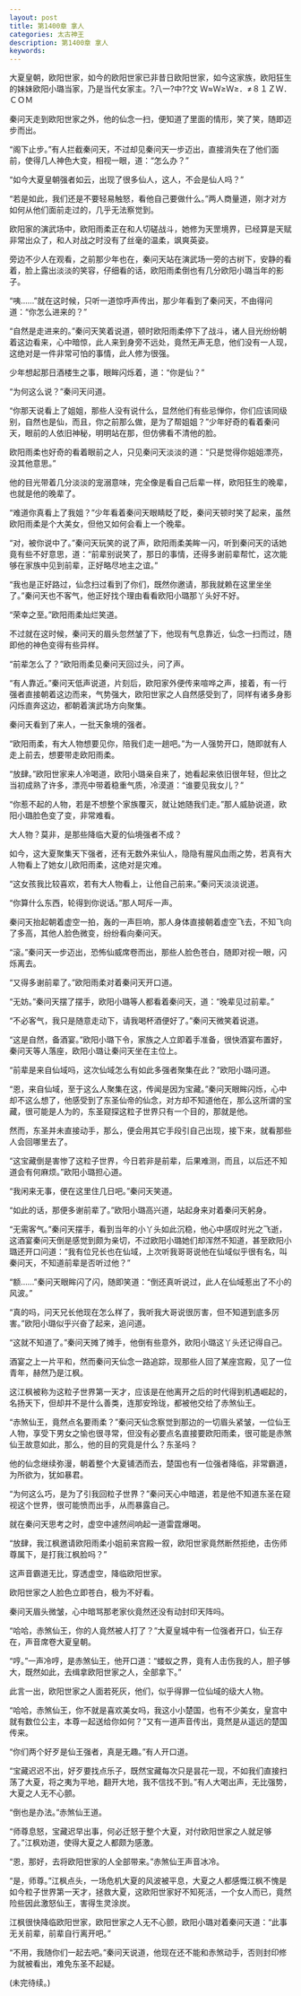 ```yaml
---
layout: post
title: 第1400章 拿人
categories: 太古神王
description: 第1400章 拿人
keywords:
---
```


大夏皇朝，欧阳世家，如今的欧阳世家已非昔日欧阳世家，如今这家族，欧阳狂生的妹妹欧阳小璐当家，乃是当代女家主。?八一?中??文 Ｗ≈Ｗ≥Ｗ≥．≠８１ＺＷ．ＣＯＭ

秦问天走到欧阳世家之外，他的仙念一扫，便知道了里面的情形，笑了笑，随即迈步而出。

“阁下止步。”有人拦截秦问天，不过却见秦问天一步迈出，直接消失在了他们面前，使得几人神色大变，相视一眼，道：“怎么办？”

“如今大夏皇朝强者如云，出现了很多仙人，这人，不会是仙人吗？”

“若是如此，我们还是不要轻易触怒，看他自己要做什么。”两人商量道，刚才对方如何从他们面前走过的，几乎无法察觉到。

欧阳家的演武场中，欧阳雨柔正在和人切磋战斗，她修为天罡境界，已经算是天赋非常出众了，和人对战之时没有了丝毫的温柔，飒爽英姿。

旁边不少人在观看，之前那少年也在，秦问天站在演武场一旁的古树下，安静的看着，脸上露出淡淡的笑容，仔细看的话，欧阳雨柔倒也有几分欧阳小璐当年的影子。

“咦……”就在这时候，只听一道惊呼声传出，那少年看到了秦问天，不由得问道：“你怎么进来的？”

“自然是走进来的。”秦问天笑着说道，顿时欧阳雨柔停下了战斗，诸人目光纷纷朝着这边看来，心中暗惊，此人来到身旁不远处，竟然无声无息，他们没有一人现，这绝对是一件非常可怕的事情，此人修为很强。

少年想起那日酒楼生之事，眼眸闪烁着，道：“你是仙？”

“为何这么说？”秦问天问道。

“你那天说看上了姐姐，那些人没有说什么，显然他们有些忌惮你，你们应该同级别，自然也是仙，而且，你之前那么做，是为了帮姐姐？”少年好奇的看着秦问天，眼前的人依旧神秘，明明站在那，但仿佛看不清他的脸。

欧阳雨柔也好奇的看着眼前之人，只见秦问天淡淡的道：“只是觉得你姐姐漂亮，没其他意思。”

他的目光带着几分淡淡的宠溺意味，完全像是看自己后辈一样，欧阳狂生的晚辈，也就是他的晚辈了。

“难道你真看上了我姐？”少年看着秦问天眼睛眨了眨，秦问天顿时笑了起来，虽然欧阳雨柔是个大美女，但他又如何会看上一个晚辈。

“对，被你说中了。”秦问天玩笑的说了声，欧阳雨柔美眸一闪，听到秦问天的话她竟有些不好意思，道：“前辈别说笑了，那日的事情，还得多谢前辈帮忙，这次能够在家族中见到前辈，正好略尽地主之谊。”

“我也是正好路过，仙念扫过看到了你们，既然你邀请，那我就赖在这里坐坐了。”秦问天也不客气，他正好找个理由看看欧阳小璐那丫头好不好。

“荣幸之至。”欧阳雨柔灿烂笑道。

不过就在这时候，秦问天的眉头忽然皱了下，他现有气息靠近，仙念一扫而过，随即他的神色变得有些异样。

“前辈怎么了？”欧阳雨柔见秦问天回过头，问了声。

“有人靠近。”秦问天低声说道，片刻后，欧阳家外便传来喧哗之声，接着，有一行强者直接朝着这边而来，气势强大，欧阳世家之人自然感受到了，同样有诸多身影闪烁直奔这边，都朝着演武场方向聚集。

秦问天看到了来人，一批天象境的强者。

“欧阳雨柔，有大人物想要见你，陪我们走一趟吧。”为一人强势开口，随即就有人走上前去，想要带走欧阳雨柔。

“放肆。”欧阳世家来人冷喝道，欧阳小璐亲自来了，她看起来依旧很年轻，但比之当初成熟了许多，漂亮中带着稳重气质，冷漠道：“谁要见我女儿？”

“你惹不起的人物，若是不想整个家族覆灭，就让她随我们走。”那人威胁说道，欧阳小璐脸色变了变，非常难看。

大人物？莫非，是那些降临大夏的仙境强者不成？

如今，这大夏聚集天下强者，还有无数外来仙人，隐隐有腥风血雨之势，若真有大人物看上了她女儿欧阳雨柔，这绝对是灾难。

“这女孩我比较喜欢，若有大人物看上，让他自己前来。”秦问天淡淡说道。

“你算什么东西，轮得到你说话。”那人呵斥一声。

秦问天抬起朝着虚空一拍，轰的一声巨响，那人身体直接朝着虚空飞去，不知飞向了多高，其他人脸色微变，纷纷看向秦问天。

“滚。”秦问天一步迈出，恐怖仙威席卷而出，那些人脸色苍白，随即对视一眼，闪烁离去。

“又得多谢前辈了。”欧阳雨柔对着秦问天开口道。

“无妨。”秦问天摆了摆手，欧阳小璐等人都看着秦问天，道：“晚辈见过前辈。”

“不必客气，我只是随意走动下，请我喝杯酒便好了。”秦问天微笑着说道。

“这是自然，备酒宴。”欧阳小璐下令，家族之人立即着手准备，很快酒宴布置好，秦问天等人落座，欧阳小璐让秦问天坐在主位上。

“前辈是来自仙域吗，这次仙域怎么有如此多强者聚集在此？”欧阳小璐问道。

“恩，来自仙域，至于这么人聚集在这，传闻是因为宝藏。”秦问天眼眸闪烁，心中却不这么想了，他感受到了东圣仙帝的仙念，对方却不知道他在，那么这所谓的宝藏，很可能是人为的，东圣窥探这粒子世界只有一个目的，那就是他。

然而，东圣并未直接动手，那么，便会用其它手段引自己出现，接下来，就看那些人会回哪里去了。

“这宝藏倒是害惨了这粒子世界，今日若非是前辈，后果难测，而且，以后还不知道会有何麻烦。”欧阳小璐担心道。

“我闲来无事，便在这里住几日吧。”秦问天笑道。

“如此的话，那便多谢前辈了。”欧阳小璐高兴道，站起身来对着秦问天躬身。

“无需客气。”秦问天摆手，看到当年的小丫头如此沉稳，他心中感叹时光之飞逝，这酒宴秦问天倒是感觉到颇为亲切，不过欧阳小璐她们却浑然不知道，甚至欧阳小璐还开口问道：“我有位兄长也在仙域，上次听我哥哥说他在仙域似乎很有名，叫秦问天，不知道前辈是否听过他？”

“额……”秦问天眼眸闪了闪，随即笑道：“倒还真听说过，此人在仙域惹出了不小的风波。”

“真的吗，问天兄长他现在怎么样了，我听我大哥说很厉害，但不知道到底多厉害。”欧阳小璐似乎兴奋了起来，追问道。

“这就不知道了。”秦问天摊了摊手，他倒有些意外，欧阳小璐这丫头还记得自己。

酒宴之上一片平和，然而秦问天仙念一路追踪，现那些人回了某座宫殿，见了一位青年，赫然乃是江枫。

这江枫被称为这粒子世界第一天才，应该是在他离开之后的时代得到机遇崛起的，名扬天下，但却并不是什么善类，连那安玲珑，都被他交给了赤煞仙王。

“赤煞仙王，竟然点名要雨柔？”秦问天仙念察觉到那边的一切眉头紧皱，一位仙王人物，享受下男女之愉也很寻常，但没有必要点名直接要欧阳雨柔，很可能是赤煞仙王故意如此，那么，他的目的究竟是什么？东圣吗？

他的仙念继续弥漫，朝着整个大夏铺洒而去，楚国也有一位强者降临，非常霸道，为所欲为，犹如暴君。

“为何这么巧，是为了引我回粒子世界？”秦问天心中暗道，若是他不知道东圣在窥视这个世界，很可能愤而出手，从而暴露自己。

就在秦问天思考之时，虚空中遽然间响起一道雷霆爆喝。

“放肆，我江枫邀请欧阳雨柔小姐前来宫殿一叙，欧阳世家竟然断然拒绝，击伤师尊属下，是打我江枫脸吗？”

这声音霸道无比，穿透虚空，降临欧阳世家。

欧阳世家之人脸色立即苍白，极为不好看。

秦问天眉头微皱，心中暗骂那老家伙竟然还没有动封印天阵吗。

“哈哈，赤煞仙王，你的人竟然被人打了？”大夏皇城中有一位强者开口，仙王存在，声音席卷大夏皇朝。

“哼。”一声冷哼，是赤煞仙王，他开口道：“蝼蚁之界，竟有人击伤我的人，胆子够大，既然如此，去缉拿欧阳世家之人，全部拿下。”

此言一出，欧阳世家之人面若死灰，他们，似乎得罪一位仙域的级大人物。

“哈哈，赤煞仙王，你不就是喜欢美女吗，我这小小楚国，也有不少美女，皇宫中就有数位公主，本尊一起送给你如何？”又有一道声音传出，竟然是从遥远的楚国传来。

“你们两个好歹是仙王强者，真是无趣。”有人开口道。

“宝藏迟迟不出，好歹要找点乐子，既然宝藏每次只是昙花一现，不如我们直接扫荡了大夏，将之夷为平地，翻开大地，我不信找不到。”有人大喝出声，无比强势，大夏之人无不心颤。

“倒也是办法。”赤煞仙王道。

“师尊息怒，宝藏迟早出事，何必迁怒于整个大夏，对付欧阳世家之人就足够了。”江枫劝道，使得大夏之人都颇为感激。

“恩，那好，去将欧阳世家的人全部带来。”赤煞仙王声音冰冷。

“是，师尊。”江枫点头，一场危机大夏的风波被平息，大夏之人都感慨江枫不愧是如今粒子世界第一天才，拯救大夏，这欧阳世家好不知死活，一个女人而已，竟然险些因此激怒仙王，害得生灵涂炭。

江枫很快降临欧阳世家，欧阳世家之人无不心颤，欧阳小璐对着秦问天道：“此事无关前辈，前辈自行离开吧。”

“不用，我随你们一起去吧。”秦问天说道，他现在还不能和赤煞动手，否则封印修为就被看出，难免东圣不起疑。

(未完待续。)
